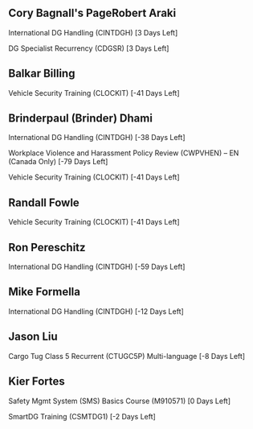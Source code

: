 Cory Bagnall's PageRobert Araki
------------


International DG Handling (CINTDGH) [3 Days Left]


DG Specialist Recurrency (CDGSR) [3 Days Left]

Balkar Billing
--------------


Vehicle Security Training (CLOCKIT) [-41 Days Left]

Brinderpaul (Brinder) Dhami
---------------------------


International DG Handling (CINTDGH) [-38 Days Left]


Workplace Violence and Harassment Policy Review (CWPVHEN) – EN (Canada Only) [-79 Days Left]


Vehicle Security Training (CLOCKIT) [-41 Days Left]

Randall Fowle
-------------


Vehicle Security Training (CLOCKIT) [-41 Days Left]

Ron Pereschitz
--------------


International DG Handling (CINTDGH) [-59 Days Left]

Mike Formella
-------------


International DG Handling (CINTDGH) [-12 Days Left]

Jason Liu
---------


Cargo Tug Class 5 Recurrent (CTUGC5P) Multi-language [-8 Days Left]

Kier Fortes
-----------


Safety Mgmt System (SMS) Basics Course (M910571) [0 Days Left]


SmartDG Training (CSMTDG1) [-2 Days Left]

